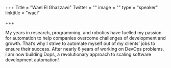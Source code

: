 +++
Title = "Wael El Ghazzawi"
Twitter = ""
image = ""
type = "speaker"
linktitle = "wael"

+++

My years in research, programming, and robotics have fuelled my passion for automation to help companies overcome challenges of development and growth. That’s why I strive to automate myself out of my clients’ jobs to ensure their success. After nearly 6 years of working on DevOps problems, I am now building Dops, a revolutionary approach to scaling software development automation!
